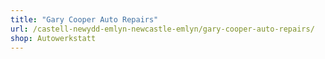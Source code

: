 ```yaml
---
title: "Gary Cooper Auto Repairs"
url: /castell-newydd-emlyn-newcastle-emlyn/gary-cooper-auto-repairs/
shop: Autowerkstatt
---
```

